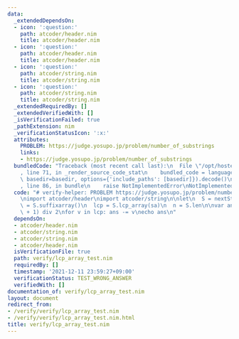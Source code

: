 ```yaml
---
data:
  _extendedDependsOn:
  - icon: ':question:'
    path: atcoder/header.nim
    title: atcoder/header.nim
  - icon: ':question:'
    path: atcoder/header.nim
    title: atcoder/header.nim
  - icon: ':question:'
    path: atcoder/string.nim
    title: atcoder/string.nim
  - icon: ':question:'
    path: atcoder/string.nim
    title: atcoder/string.nim
  _extendedRequiredBy: []
  _extendedVerifiedWith: []
  _isVerificationFailed: true
  _pathExtension: nim
  _verificationStatusIcon: ':x:'
  attributes:
    PROBLEM: https://judge.yosupo.jp/problem/number_of_substrings
    links:
    - https://judge.yosupo.jp/problem/number_of_substrings
  bundledCode: "Traceback (most recent call last):\n  File \"/opt/hostedtoolcache/Python/3.10.6/x64/lib/python3.10/site-packages/onlinejudge_verify/documentation/build.py\"\
    , line 71, in _render_source_code_stat\n    bundled_code = language.bundle(stat.path,\
    \ basedir=basedir, options={'include_paths': [basedir]}).decode()\n  File \"/opt/hostedtoolcache/Python/3.10.6/x64/lib/python3.10/site-packages/onlinejudge_verify/languages/nim.py\"\
    , line 86, in bundle\n    raise NotImplementedError\nNotImplementedError\n"
  code: "# verify-helper: PROBLEM https://judge.yosupo.jp/problem/number_of_substrings\n\
    \nimport atcoder/header\nimport atcoder/string\n\nlet\n  S = nextString()\n  sa\
    \ = S.suffixarray()\n  lcp = S.lcp_array(sa)\n  n = S.len\n\nvar ans = n * (n\
    \ + 1) div 2\nfor v in lcp: ans -= v\necho ans\n"
  dependsOn:
  - atcoder/header.nim
  - atcoder/string.nim
  - atcoder/string.nim
  - atcoder/header.nim
  isVerificationFile: true
  path: verify/lcp_array_test.nim
  requiredBy: []
  timestamp: '2021-12-11 23:59:27+09:00'
  verificationStatus: TEST_WRONG_ANSWER
  verifiedWith: []
documentation_of: verify/lcp_array_test.nim
layout: document
redirect_from:
- /verify/verify/lcp_array_test.nim
- /verify/verify/lcp_array_test.nim.html
title: verify/lcp_array_test.nim
---
```

